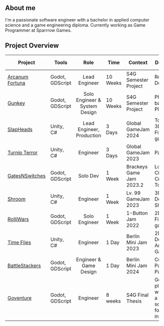 ## About me
I'm a passionate software engineer with a bachelor in applied computer science and a game engineering diploma. Currently working as Game Programmer at Sparrrow Games.

## Project Overview
| Project | Tools | Role | Time | Context | Description | Release Page
| --- | --- | :---: | --- | --- | --- | --- |
| [Arcanum Fortuna](https://github.com/DeadPigeonGames/Arcanum-Fortuna) | Godot, GDScript | Lead Engineer | 10 Weeks | S4G Semester Project | Roguelike Deckbuilder | [Play now](https://s4g.itch.io/arcanum-fortuna)
| [Gunkey](https://github.com/bene-labs/Gunkey) | Godot, GDScript | Solo Engineer & System Design | 10 Weeks | S4G Semester Project | Physics-based 2D Platformer | [Play now](https://s4g.itch.io/gunkey)
| [SlapHeads](https://github.com/Koolschrank/BlowMyMind) | Unity, C# | Lead Engineer, Production | 3 Days | Global GameJam 2024 | Topdown 3D Fighting-game | [Play now](https://bene-labs.itch.io/slap-heads)
| [Turnip Terror](https://github.com/bene-labs/GGJ_2023) | Unity, C# | Engineer | 3 Days | Global GameJam 2023 | Party Game | [Play now](https://bene-labs.itch.io/turnip-terror)
| [GatesNSwitches](https://github.com/bene-labs/GatesNSwitches) | Godot, GDScript | Solo Dev | 1 Week | Brackeys Game Jam 2023.2 | Logic Circuit Creation Tool | [Play now](https://bene-labs.itch.io/gatesnswitches)
| [Shroom](https://github.com/G0vinda/Shroom) | Unity, C# | Engineer | 1 Week | Lv. 99 GameJam 2023 | 3D Top Down Shooter | [Play now](https://bene-labs.itch.io/shroom)
| [RolliWars](https://github.com/bene-labs/OneButtonGameJam_2022) | Godot, GDScript | Solo Engineer | 1 Week | 1-Button Jam 2022 | 2D Fighting-game | [Play now](https://bene-labs.itch.io/rolli-wars)
| [Time Flies](https://github.com/bene-labs/Time_Flies) | Unity, C# | Engineer | 1 Day | Berlin Mini Jam 2023 | 2D Top Down Arcade Game | [Play now](https://bene-labs.itch.io/time-flies)
| [BattleStackers](https://github.com/bene-labs/BattleStackers) | Godot, GDScript | Engineer & Game Design | 1 Day | Berlin Mini Jam 2024 | Competitive Pacinko Party Game | [Play now](https://bene-labs.itch.io/battlestackers)
| [Goventure](https://github.com/bene-labs/Goventure) | Godot, GDScript | Engineer | 8 weeks | S4G Final Thesis | Godot plugin which adds a visual script editor for item interactions. | [Try it out](https://github.com/bene-labs/Goventure/releases/tag/stable_v0.11)

